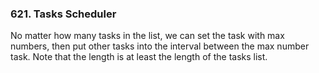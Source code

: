 ### 621. Tasks Scheduler
No matter how many tasks in the list, we can set the task with max numbers, then put other tasks into the interval between the max number task. Note that the length is at least the length of the tasks list.
